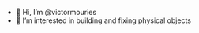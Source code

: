 - 👋 Hi, I’m @victormouries
- 👀 I’m interested in building and fixing physical objects

<!---
victormouries/victormouries is a ✨ special ✨ repository because its `README.md` (this file) appears on your GitHub profile.
You can click the Preview link to take a look at your changes.
--->
